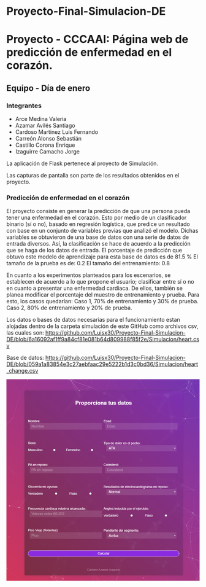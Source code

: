 # Proyecto-Final-Simulacion-DE
# Proyecto - CCCAAI: Página web de predicción de enfermedad en el corazón.

## Equipo - Día de enero

### Integrantes
* Arce Medina Valeria
* Azamar Avilés Santiago
* Cardoso Martinez Luis Fernando
* Carreón Alonso Sebastián
* Castillo Corona Enrique
* Izaguirre Camacho Jorge

La aplicación de Flask pertenece al proyecto de Simulación.

Las capturas de pantalla son parte de los resultados obtenidos en el proyecto.

### Predicción de enfermedad en el corazón
El proyecto consiste en generar la predicción de que una persona pueda tener una enfermedad en el corazón. Esto por medio de un clasificador binario (sí o no), basado en regresión logística, que predice un resultado con base en un conjunto de variables previas que analizó el modelo. Dichas variables se obtuvieron de una base de datos con una serie de datos de entrada diversos. Así, la clasificación se hace de acuerdo a la predicción que se haga de los datos de entrada.
El porcentaje de predicción que obtuvo este modelo de aprendizaje para esta base de datos es de 81.5 %
El tamaño de la prueba es de: 0.2
El tamaño del entrenamiento: 0.8

En cuanto a los experimentos planteados para los escenarios, se establecen de acuerdo a lo que propone el usuario; clasificar entre sí o no en cuanto a presentar una enfermedad cardiaca. De ellos, también se planea modificar el porcentaje del muestro de entrenamiento y prueba. Para esto, los casos quedarían: Caso 1, 70% de entrenamiento y 30% de prueba. Caso 2, 80% de entrenamiento y 20% de prueba.

Los datos o bases de datos necesarias para el funcionamiento estan alojadas dentro de la carpeta simulación de este GitHub como archivos csv, las cuales son: https://github.com/Luisx30/Proyecto-Final-Simulacion-DE/blob/6a16092af1ff9a84cf81e081b64d809988f85f2e/Simulacion/heart.csv

Base de datos: 
https://github.com/Luisx30/Proyecto-Final-Simulacion-DE/blob/059a1a83854e3c27aebfaac29e5222b1d3c0bd36/Simulacion/heart_change.csv

![Pagina Web_Ejecutado](https://github.com/Luisx30/Proyecto-Final-Simulacion-DE/blob/7c9da13c8e45f568b8927c381dc4c060496239a1/Sim.png)

